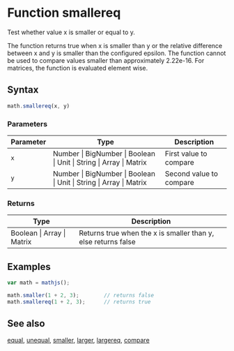 # Function smallereq

Test whether value x is smaller or equal to y.

The function returns true when x is smaller than y or the relative difference between x and y is smaller than the configured epsilon. The function cannot be used to compare values smaller than approximately 2.22e-16. For matrices, the function is evaluated element wise.


## Syntax

```js
math.smallereq(x, y)
```

### Parameters

Parameter | Type | Description
--------- | ---- | -----------
`x` | Number &#124; BigNumber &#124; Boolean &#124; Unit &#124; String &#124; Array &#124; Matrix | First value to compare
`y` | Number &#124; BigNumber &#124; Boolean &#124; Unit &#124; String &#124; Array &#124; Matrix | Second value to compare

### Returns

Type | Description
---- | -----------
Boolean &#124; Array &#124; Matrix | Returns true when the x is smaller than y, else returns false


## Examples

```js
var math = mathjs();

math.smaller(1 + 2, 3);        // returns false
math.smallereq(1 + 2, 3);      // returns true
```


## See also

[equal](equal.md),
[unequal](unequal.md),
[smaller](smaller.md),
[larger](larger.md),
[largereq](largereq.md),
[compare](compare.md)


<!-- Note: This file is automatically generated from source code comments. Changes made in this file will be overridden. -->
